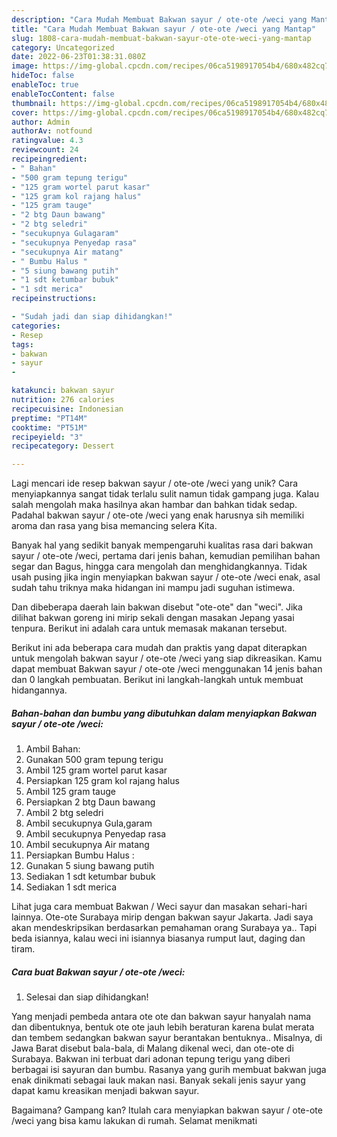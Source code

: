```yaml
---
description: "Cara Mudah Membuat Bakwan sayur / ote-ote /weci yang Mantap"
title: "Cara Mudah Membuat Bakwan sayur / ote-ote /weci yang Mantap"
slug: 1808-cara-mudah-membuat-bakwan-sayur-ote-ote-weci-yang-mantap
category: Uncategorized
date: 2022-06-23T01:38:31.080Z
image: https://img-global.cpcdn.com/recipes/06ca5198917054b4/680x482cq70/bakwan-sayur-ote-ote-weci-foto-resep-utama.jpg
hideToc: false
enableToc: true
enableTocContent: false
thumbnail: https://img-global.cpcdn.com/recipes/06ca5198917054b4/680x482cq70/bakwan-sayur-ote-ote-weci-foto-resep-utama.jpg
cover: https://img-global.cpcdn.com/recipes/06ca5198917054b4/680x482cq70/bakwan-sayur-ote-ote-weci-foto-resep-utama.jpg
author: Admin
authorAv: notfound
ratingvalue: 4.3
reviewcount: 24
recipeingredient:
- " Bahan"
- "500 gram tepung terigu"
- "125 gram wortel parut kasar"
- "125 gram kol rajang halus"
- "125 gram tauge"
- "2 btg Daun bawang"
- "2 btg seledri"
- "secukupnya Gulagaram"
- "secukupnya Penyedap rasa"
- "secukupnya Air matang"
- " Bumbu Halus "
- "5 siung bawang putih"
- "1 sdt ketumbar bubuk"
- "1 sdt merica"
recipeinstructions:

- "Sudah jadi dan siap dihidangkan!"
categories:
- Resep
tags:
- bakwan
- sayur
- 

katakunci: bakwan sayur  
nutrition: 276 calories
recipecuisine: Indonesian
preptime: "PT14M"
cooktime: "PT51M"
recipeyield: "3"
recipecategory: Dessert

---
```





Lagi mencari ide resep bakwan sayur / ote-ote /weci yang unik? Cara menyiapkannya sangat tidak terlalu sulit namun tidak gampang juga. Kalau salah mengolah maka hasilnya akan hambar dan bahkan tidak sedap. Padahal bakwan sayur / ote-ote /weci yang enak harusnya sih memiliki aroma dan rasa yang bisa memancing selera Kita.





Banyak hal yang sedikit banyak mempengaruhi kualitas rasa dari bakwan sayur / ote-ote /weci, pertama dari jenis bahan, kemudian pemilihan bahan segar dan Bagus, hingga cara mengolah dan menghidangkannya. Tidak usah pusing jika ingin menyiapkan bakwan sayur / ote-ote /weci enak,      asal sudah tahu triknya maka hidangan ini mampu jadi suguhan istimewa.














Dan dibeberapa daerah lain bakwan disebut &#34;ote-ote&#34; dan &#34;weci&#34;. Jika dilihat bakwan goreng ini mirip sekali dengan masakan Jepang yasai tenpura. Berikut ini adalah cara untuk memasak makanan tersebut.






Berikut ini ada beberapa cara mudah dan praktis yang dapat diterapkan untuk mengolah bakwan sayur / ote-ote /weci yang siap dikreasikan. Kamu dapat membuat Bakwan sayur / ote-ote /weci menggunakan 14 jenis bahan dan 0 langkah pembuatan. Berikut ini langkah-langkah untuk membuat hidangannya.

<!--inarticleads1-->

##### Bahan-bahan dan bumbu yang dibutuhkan dalam menyiapkan Bakwan sayur / ote-ote /weci:

1. Ambil  Bahan:
1. Gunakan 500 gram tepung terigu
1. Ambil 125 gram wortel parut kasar
1. Persiapkan 125 gram kol rajang halus
1. Ambil 125 gram tauge
1. Persiapkan 2 btg Daun bawang
1. Ambil 2 btg seledri
1. Ambil secukupnya Gula,garam
1. Ambil secukupnya Penyedap rasa
1. Ambil secukupnya Air matang
1. Persiapkan  Bumbu Halus :
1. Gunakan 5 siung bawang putih
1. Sediakan 1 sdt ketumbar bubuk
1. Sediakan 1 sdt merica


Lihat juga cara membuat Bakwan / Weci sayur dan masakan sehari-hari lainnya. Ote-ote Surabaya mirip dengan bakwan sayur Jakarta. Jadi saya akan mendeskripsikan berdasarkan pemahaman orang Surabaya ya.. Tapi beda isiannya, kalau weci ini isiannya biasanya rumput laut, daging dan tiram. 

<!--inarticleads2-->

##### Cara buat Bakwan sayur / ote-ote /weci:


1. Selesai dan siap dihidangkan!

Yang menjadi pembeda antara ote ote dan bakwan sayur hanyalah nama dan dibentuknya, bentuk ote ote jauh lebih beraturan karena bulat merata dan tembem sedangkan bakwan sayur berantakan bentuknya.. Misalnya, di Jawa Barat disebut bala-bala, di Malang dikenal weci, dan ote-ote di Surabaya. Bakwan ini terbuat dari adonan tepung terigu yang diberi berbagai isi sayuran dan bumbu. Rasanya yang gurih membuat bakwan juga enak dinikmati sebagai lauk makan nasi. Banyak sekali jenis sayur yang dapat kamu kreasikan menjadi bakwan sayur. 

Bagaimana? Gampang kan? Itulah cara menyiapkan bakwan sayur / ote-ote /weci yang bisa kamu lakukan di rumah. Selamat menikmati
